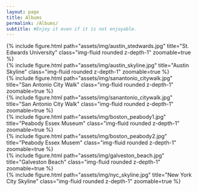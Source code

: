 ```yaml
---
layout: page
title: Albums
permalink: /Albums/
subtitle: #Enjoy it even if it is not enjoyable.
---
```


<div class="row">
    <div class="col-sm mt-4 mt-md-0">
        {% include figure.html path="assets/img/austin_stedwards.jpg" title="St. Edwards University" class="img-fluid rounded z-depth-1" zoomable=true %}
    </div>
    <div class="col-sm mt-4 mt-md-0">
        {% include figure.html path="assets/img/austin_skyline.jpg" title="Austin Skyline" class="img-fluid rounded z-depth-1" zoomable=true %}
    </div>
    <div class="col-sm mt-4 mt-md-0">
        {% include figure.html path="assets/img/sanantonio_citywalk.jpg" title="San Antonio City Walk" class="img-fluid rounded z-depth-1" zoomable=true %}
    </div>
    <div class="col-sm mt-4 mt-md-0">
        {% include figure.html path="assets/img/sanantonio_citywalk.jpg" title="San Antonio City Walk" class="img-fluid rounded z-depth-1" zoomable=true %}
    </div>
</div>

<div class="row">
    <div class="col-sm mt-3 mt-md-0">
        {% include figure.html path="assets/img/boston_peabody1.jpg" title="Peabody Essex Museum" class="img-fluid rounded z-depth-1" zoomable=true %}
    </div>
    <div class="col-sm mt-3 mt-md-0">
        {% include figure.html path="assets/img/boston_peabody2.jpg" title="Peabody Essex Musem" class="img-fluid rounded z-depth-1" zoomable=true %}
    </div>
    <div class="col-sm mt-3 mt-md-0">
        {% include figure.html path="assets/img/galveston_beach.jpg" title="Galveston Beach" class="img-fluid rounded z-depth-1" zoomable=true %}
    </div>
</div>

<div class="row">
    <div class="col-sm mt-3 mt-md-0">
        {% include figure.html path="assets/img/nyc_skyline.jpg" title="New York City Skyline" class="img-fluid rounded z-depth-1" zoomable=true %}
    </div>
</div>